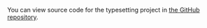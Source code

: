 You can view source code for the typesetting project in [the GitHub repository](https://github.com/clarkdatalabs/typesetting).
